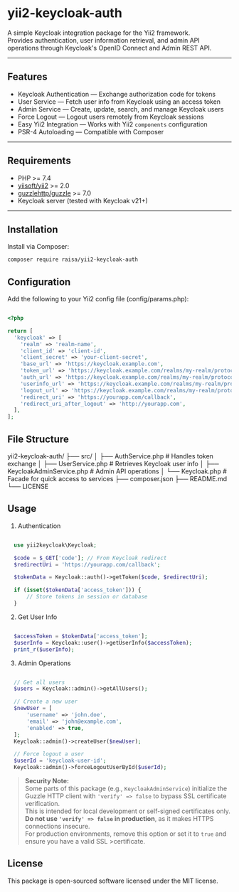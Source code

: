 # yii2-keycloak-auth

A simple Keycloak integration package for the Yii2 framework.  
Provides authentication, user information retrieval, and admin API operations through Keycloak's OpenID Connect and Admin REST API.

---

## Features
- Keycloak Authentication — Exchange authorization code for tokens
- User Service — Fetch user info from Keycloak using an access token
- Admin Service — Create, update, search, and manage Keycloak users
- Force Logout — Logout users remotely from Keycloak sessions
- Easy Yii2 Integration — Works with Yii2 `components` configuration
- PSR-4 Autoloading — Compatible with Composer

---

## Requirements
- PHP >= 7.4
- [yiisoft/yii2](https://github.com/yiisoft/yii2) >= 2.0
- [guzzlehttp/guzzle](https://github.com/guzzle/guzzle) >= 7.0
- Keycloak server (tested with Keycloak v21+)

---

## Installation
Install via Composer:

```bash
composer require raisa/yii2-keycloak-auth
```

## Configuration

Add the following to your Yii2 config file (config/params.php):

```php

<?php

return [
  'keycloak' => [
    'realm' => 'realm-name',
    'client_id' => 'client-id',
    'client_secret' => 'your-client-secret',
    'base_url' => 'https://keycloak.example.com',
    'token_url' => 'https://keycloak.example.com/realms/my-realm/protocol/openid-connect/token',
    'auth_url' => 'https://keycloak.example.com/realms/my-realm/protocol/openid-connect/auth',
    'userinfo_url' => 'https://keycloak.example.com/realms/my-realm/protocol/openid-connect/userinfo',
    'logout_url' => 'https://keycloak.example.com/realms/my-realm/protocol/openid-connect/logout',
    'redirect_uri' => 'https://yourapp.com/callback',
    'redirect_uri_after_logout' => 'http://yourapp.com',
  ],
];

```


## File Structure

yii2-keycloak-auth/
├── src/
│   ├── AuthService.php            # Handles token exchange
│   ├── UserService.php            # Retrieves Keycloak user info
│   ├── KeycloakAdminService.php   # Admin API operations
│   └── Keycloak.php               # Facade for quick access to services
├── composer.json
├── README.md
└── LICENSE


## Usage
1. Authentication

```php

  use yii2keycloak\Keycloak;

  $code = $_GET['code']; // From Keycloak redirect
  $redirectUri = 'https://yourapp.com/callback';

  $tokenData = Keycloak::auth()->getToken($code, $redirectUri);

  if (isset($tokenData['access_token'])) {
      // Store tokens in session or database
  }

```

2. Get User Info

```php

  $accessToken = $tokenData['access_token'];
  $userInfo = Keycloak::user()->getUserInfo($accessToken);
  print_r($userInfo);

```

3. Admin Operations

```php

  // Get all users
  $users = Keycloak::admin()->getAllUsers();

  // Create a new user
  $newUser = [
      'username' => 'john.doe',
      'email' => 'john@example.com',
      'enabled' => true,
  ];
  Keycloak::admin()->createUser($newUser);

  // Force logout a user
  $userId = 'keycloak-user-id';
  Keycloak::admin()->forceLogoutUserById($userId);
```

> **Security Note:**  
> Some parts of this package (e.g., `KeycloakAdminService`) initialize the Guzzle HTTP client with `'verify' => false` to bypass SSL certificate verification.  
> This is intended for local development or self-signed certificates only.  
> **Do not use `'verify' => false` in production**, as it makes HTTPS connections insecure.  
> For production environments, remove this option or set it to `true` and ensure you have a valid SSL >certificate.

## License

This package is open-sourced software licensed under the MIT license.

